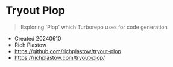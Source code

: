 # Tryout Plop

> Exploring 'Plop' which Turborepo uses for code generation

- Created 20240610
- Rich Plastow
- <https://github.com/richplastow/tryout-plop>
- <https://richplastow.com/tryout-plop/>
